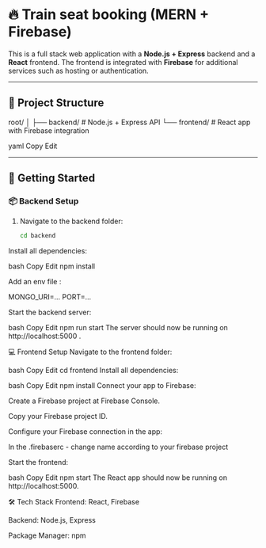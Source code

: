 # 🔥 Train seat booking (MERN + Firebase)

This is a full stack web application with a **Node.js + Express** backend and a **React** frontend. The frontend is integrated with **Firebase** for additional services such as hosting or authentication.

---

## 📂 Project Structure

root/ │ ├── backend/ # Node.js + Express API └── frontend/ # React app with Firebase integration

yaml
Copy
Edit

---

## 🚀 Getting Started

### 📦 Backend Setup

1. Navigate to the backend folder:

   ```bash
   cd backend
Install all dependencies:

bash
Copy
Edit
npm install

Add an env file :

MONGO_URI=...
PORT=...

Start the backend server:

bash
Copy
Edit
npm run start
The server should now be running on http://localhost:5000 .

💻 Frontend Setup
Navigate to the frontend folder:

bash
Copy
Edit
cd frontend
Install all dependencies:

bash
Copy
Edit
npm install
Connect your app to Firebase:

Create a Firebase project at Firebase Console.

Copy your Firebase project ID.

Configure your Firebase connection in the app:

In the .firebaserc - change name according to your firebase project

Start the frontend:

bash
Copy
Edit
npm start
The React app should now be running on http://localhost:5000.

🛠️ Tech Stack
Frontend: React, Firebase

Backend: Node.js, Express

Package Manager: npm